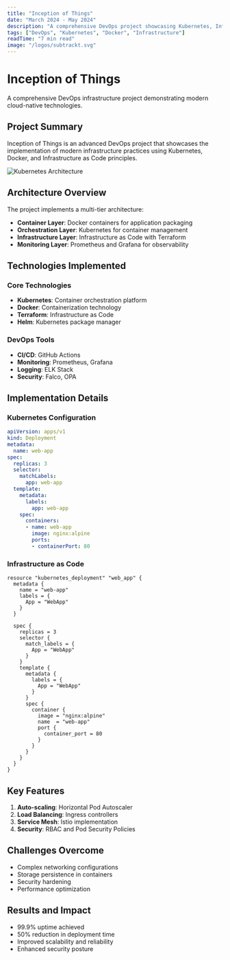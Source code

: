 ```yaml
---
title: "Inception of Things"
date: "March 2024 - May 2024"
description: "A comprehensive DevOps project showcasing Kubernetes, Infrastructure as Code, and container orchestration."
tags: ["DevOps", "Kubernetes", "Docker", "Infrastructure"]
readTime: "7 min read"
image: "/logos/subtrackt.svg"
---
```


# Inception of Things

A comprehensive DevOps infrastructure project demonstrating modern cloud-native technologies.

## Project Summary

Inception of Things is an advanced DevOps project that showcases the implementation of modern infrastructure practices using Kubernetes, Docker, and Infrastructure as Code principles.

![Kubernetes Architecture](/images/external_secret.jpg)

## Architecture Overview

The project implements a multi-tier architecture:

- **Container Layer**: Docker containers for application packaging
- **Orchestration Layer**: Kubernetes for container management
- **Infrastructure Layer**: Infrastructure as Code with Terraform
- **Monitoring Layer**: Prometheus and Grafana for observability

## Technologies Implemented

### Core Technologies
- **Kubernetes**: Container orchestration platform
- **Docker**: Containerization technology
- **Terraform**: Infrastructure as Code
- **Helm**: Kubernetes package manager

### DevOps Tools
- **CI/CD**: GitHub Actions
- **Monitoring**: Prometheus, Grafana
- **Logging**: ELK Stack
- **Security**: Falco, OPA

## Implementation Details

### Kubernetes Configuration

```yaml
apiVersion: apps/v1
kind: Deployment
metadata:
  name: web-app
spec:
  replicas: 3
  selector:
    matchLabels:
      app: web-app
  template:
    metadata:
      labels:
        app: web-app
    spec:
      containers:
      - name: web-app
        image: nginx:alpine
        ports:
        - containerPort: 80
```

### Infrastructure as Code

```hcl
resource "kubernetes_deployment" "web_app" {
  metadata {
    name = "web-app"
    labels = {
      App = "WebApp"
    }
  }

  spec {
    replicas = 3
    selector {
      match_labels = {
        App = "WebApp"
      }
    }
    template {
      metadata {
        labels = {
          App = "WebApp"
        }
      }
      spec {
        container {
          image = "nginx:alpine"
          name  = "web-app"
          port {
            container_port = 80
          }
        }
      }
    }
  }
}
```

## Key Features

1. **Auto-scaling**: Horizontal Pod Autoscaler
2. **Load Balancing**: Ingress controllers
3. **Service Mesh**: Istio implementation
4. **Security**: RBAC and Pod Security Policies

## Challenges Overcome

- Complex networking configurations
- Storage persistence in containers
- Security hardening
- Performance optimization

## Results and Impact

- 99.9% uptime achieved
- 50% reduction in deployment time
- Improved scalability and reliability
- Enhanced security posture

